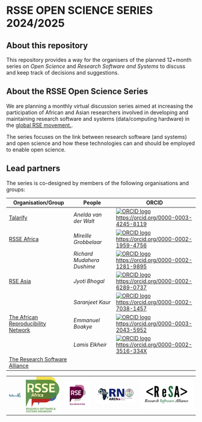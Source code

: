 # RSSE OPEN SCIENCE SERIES 2024/2025

## About this repository

This repository provides a way for the organisers of the planned 12+month series on _Open Science_ and _Research Software and Systems_ to discuss and keep track of decisions and suggestions.

## About the RSSE Open Science Series

We are planning a monthly virtual discussion series aimed at increasing the participation of African and Asian researchers involved in developing and maintaining research software and systems (data/computing hardware) in the [global RSE movement.](https://www.software.ac.uk/blog/not-so-brief-history-research-software-engineers-0).

The series focuses on the link between research software (and systems) and open science and how these technologies can and should be employed to enable open science.

## Lead partners

The series is co-designed by members of the following organisations and groups:


| Organisation/Group | People | ORCID |
|-|-|-|
| [Talarify](https://talarify.co.za) | _Anelda van der Walt_ | <a href="https://orcid.org/0000-0003-4245-8119"><img alt="ORCID logo" src="https://info.orcid.org/wp-content/uploads/2019/11/orcid_16x16.png" width="16" height="16" />https://orcid.org/0000-0003-4245-8119</a> |
|  [RSSE Africa](https://rsse.africa) |_Mireille Grobbelaar_ |<a href="https://orcid.org/0000-0002-1959-4756"><img alt="ORCID logo" src="https://info.orcid.org/wp-content/uploads/2019/11/orcid_16x16.png" width="16" height="16" />https://orcid.org/0000-0002-1959-4756</a> |
| |_Richard Mudahera Dushime_| <a href="https://orcid.org/0000-0002-1281-9895"><img alt="ORCID logo" src="https://info.orcid.org/wp-content/uploads/2019/11/orcid_16x16.png" width="16" height="16" />https://orcid.org/0000-0002-1281-9895</a> |
| [RSE Asia](https://rse-asia.github.io/RSE_Asia/) | _Jyoti Bhogal_ | <a href="https://orcid.org/0000-0002-6289-0737"><img alt="ORCID logo" src="https://info.orcid.org/wp-content/uploads/2019/11/orcid_16x16.png" width="16" height="16" />https://orcid.org/0000-0002-6289-0737</a> |
| | _Saranjeet Kaur_ | <a href="https://orcid.org/0000-0002-7038-1457"><img alt="ORCID logo" src="https://info.orcid.org/wp-content/uploads/2019/11/orcid_16x16.png" width="16" height="16" />https://orcid.org/0000-0002-7038-1457</a> |
| [The African Reproducibility Network](https://africanrn.org/) | _Emmanuel Boakye_ | <a href="https://orcid.org/0000-0003-2043-5952"><img alt="ORCID logo" src="https://info.orcid.org/wp-content/uploads/2019/11/orcid_16x16.png" width="16" height="16" />https://orcid.org/0000-0003-2043-5952</a> |
| | _Lamis Elkheir_ | <a href="https://orcid.org/0000-0002-3516-334X"><img alt="ORCID logo" src="https://info.orcid.org/wp-content/uploads/2019/11/orcid_16x16.png" width="16" height="16" />https://orcid.org/0000-0002-3516-334X</a> |
| [The Research Software Alliance](https://www.researchsoft.org/) | | |

<table align="center">
    <tr>
        <td align="center"><img src="logos/talarify.png" alt="Talarify logo"></td>
        <td align="center"><img src="logos/rsse-africa.png" alt="RSSE Africa logo"></td>
        <td align="center"><img src="logos/rse-asia.png" alt="RSE Asia logo"></td>
        <td align="center"><img src="logos/aren.png" alt="AREN logo"></td>
        <td align="center"><img src="logos/resa.png" alt="ReSA logo"></td>
    </tr>
</table>
